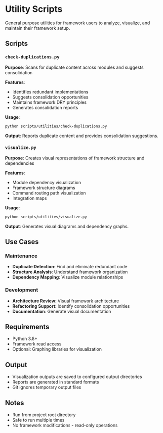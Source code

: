 # Utility Scripts

General purpose utilities for framework users to analyze, visualize, and maintain their framework setup.

## Scripts

### `check-duplications.py`
**Purpose**: Scans for duplicate content across modules and suggests consolidation

**Features**:
- Identifies redundant implementations
- Suggests consolidation opportunities
- Maintains framework DRY principles
- Generates consolidation reports

**Usage**:
```bash
python scripts/utilities/check-duplications.py
```

**Output**: Reports duplicate content and provides consolidation suggestions.

### `visualize.py`
**Purpose**: Creates visual representations of framework structure and dependencies

**Features**:
- Module dependency visualization
- Framework structure diagrams
- Command routing path visualization
- Integration maps

**Usage**:
```bash
python scripts/utilities/visualize.py
```

**Output**: Generates visual diagrams and dependency graphs.

## Use Cases

### Maintenance
- **Duplicate Detection**: Find and eliminate redundant code
- **Structure Analysis**: Understand framework organization
- **Dependency Mapping**: Visualize module relationships

### Development
- **Architecture Review**: Visual framework architecture
- **Refactoring Support**: Identify consolidation opportunities
- **Documentation**: Generate visual documentation

## Requirements

- Python 3.8+
- Framework read access
- Optional: Graphing libraries for visualization

## Output

- Visualization outputs are saved to configured output directories
- Reports are generated in standard formats
- Git ignores temporary output files

## Notes

- Run from project root directory
- Safe to run multiple times
- No framework modifications - read-only operations